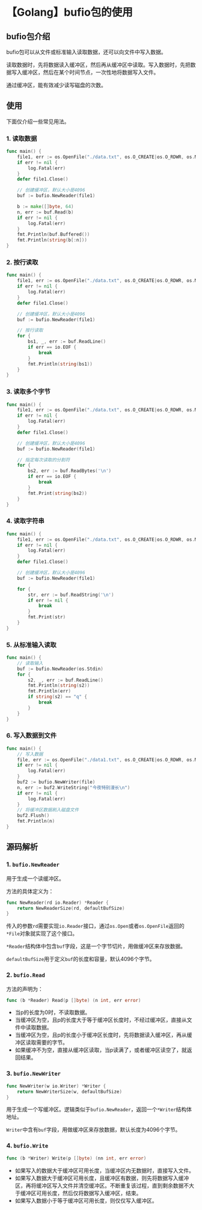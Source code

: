 # 【Golang】bufio包的使用


## bufio包介绍

bufio包可以从文件或标准输入读取数据，还可以向文件中写入数据。

读取数据时，先将数据读入缓冲区，然后再从缓冲区中读取。写入数据时，先把数据写入缓冲区，然后在某个时间节点，一次性地将数据写入文件。

通过缓冲区，能有效减少读写磁盘的次数。

## 使用

下面仅介绍一些常见用法。

### 1. 读取数据

```go
func main() {
	file1, err := os.OpenFile("./data.txt", os.O_CREATE|os.O_RDWR, os.ModePerm)
	if err != nil {
		log.Fatal(err)
	}
	defer file1.Close()

	// 创建缓冲区，默认大小是4096
	buf := bufio.NewReader(file1)

	b := make([]byte, 64)
	n, err := buf.Read(b)
	if err != nil {
		log.Fatal(err)
	}
	fmt.Println(buf.Buffered())
	fmt.Println(string(b[:n]))
}
```

### 2. 按行读取

```go
func main() {
	file1, err := os.OpenFile("./data.txt", os.O_CREATE|os.O_RDWR, os.ModePerm)
	if err != nil {
		log.Fatal(err)
	}
	defer file1.Close()

	// 创建缓冲区，默认大小是4096
	buf := bufio.NewReader(file1)

	// 按行读取
	for {
		bs1, _, err := buf.ReadLine()
		if err == io.EOF {
			break
		}
		fmt.Println(string(bs1))
	}
}
```

### 3. 读取多个字节

```go
func main() {
  	file1, err := os.OpenFile("./data.txt", os.O_CREATE|os.O_RDWR, os.ModePerm)
	if err != nil {
		log.Fatal(err)
	}
	defer file1.Close()

	// 创建缓冲区，默认大小是4096
	buf := bufio.NewReader(file1)

	// 指定每次读取的分割符
	for {
		bs2, err := buf.ReadBytes('\n')
		if err == io.EOF {
			break
		}
		fmt.Print(string(bs2))
	}
}
```

### 4. 读取字符串

```go
func main() {
  	file1, err := os.OpenFile("./data.txt", os.O_CREATE|os.O_RDWR, os.ModePerm)
	if err != nil {
		log.Fatal(err)
	}
	defer file1.Close()

	// 创建缓冲区，默认大小是4096
	buf := bufio.NewReader(file1)

	for {
		str, err := buf.ReadString('\n')
		if err != nil {
			break
		}
		fmt.Print(str)
	}
}
```

### 5. 从标准输入读取

```go
func main() {
	// 读取输入
	buf := bufio.NewReader(os.Stdin)
	for {
		s2, _, err := buf.ReadLine()
		fmt.Println(string(s2))
		fmt.Println(err)
		if string(s2) == "q" {
			break
		}
	}
}
```

### 6. 写入数据到文件

```go
func main() {
	// 写入数据
	file, err := os.OpenFile("./data1.txt", os.O_CREATE|os.O_RDWR, os.ModePerm)
	if err != nil {
		log.Fatal(err)
	}
	buf2 := bufio.NewWriter(file)
	n, err := buf2.WriteString("今夜特别漫长\n")
	if err != nil {
		log.Fatal(err)
	}
	// 将缓冲区数据刷入磁盘文件
	buf2.Flush()
	fmt.Println(n)
}
```

## 源码解析

### 1. `bufio.NewReader`

用于生成一个读缓冲区。

方法的具体定义为：

```go
func NewReader(rd io.Reader) *Reader {
	return NewReaderSize(rd, defaultBufSize)
}
```

传入的参数`rd`需要实现`io.Reader`接口，通过`os.Open`或者`os.OpenFile`返回的`*File`对象就实现了这个接口。

`*Reader`结构体中包含`buf`字段，这是一个字节切片，用做缓冲区来存放数据。

`defaultBufSize`用于定义`buf`的长度和容量，默认4096个字节。

### 2. `bufio.Read`

方法的声明为：

```go
func (b *Reader) Read(p []byte) (n int, err error) 
```

- 当p的长度为0时，不读取数据。
- 当缓冲区为空，且p的长度大于等于缓冲区长度时，不经过缓冲区，直接从文件中读取数据。
- 当缓冲区为空，且p的长度小于缓冲区长度时，先将数据读入缓冲区，再从缓冲区读取需要的字节。
- 如果缓冲不为空，直接从缓冲区读取，当p读满了，或者缓冲区读空了，就返回结果。

### 3. `bufio.NewWriter`

```go
func NewWriter(w io.Writer) *Writer {
	return NewWriterSize(w, defaultBufSize)
}
```

用于生成一个写缓冲区。逻辑类似于`bufio.NewReader`，返回一个`*Writer`结构体地址。

`Writer`中含有`buf`字段，用做缓冲区来存放数据，默认长度为4096个字节。

### 4. `bufio.Write`

```go
func (b *Writer) Write(p []byte) (nn int, err error)
```

- 如果写入的数据大于缓冲区可用长度，当缓冲区内无数据时，直接写入文件。
- 如果写入数据大于缓冲区可用长度，且缓冲区有数据，则先将数据写入缓冲区，再将缓冲区写入文件并清空缓冲区。不断重复该过程，直到剩余数据不大于缓冲区可用长度，然后仅将数据写入缓冲区，结束。
- 如果写入数据小于等于缓冲区可用长度，则仅仅写入缓冲区。
